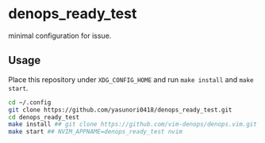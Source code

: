 # denops_ready_test

minimal configuration for issue.

## Usage

Place this repository under `XDG_CONFIG_HOME` and run `make install` and `make start`.

```bash
cd ~/.config
git clone https://github.com/yasunori0418/denops_ready_test.git
cd denops_ready_test
make install ## git clone https://github.com/vim-denops/denops.vim.git plug/denops.vim
make start ## NVIM_APPNAME=denops_ready_test nvim
```
